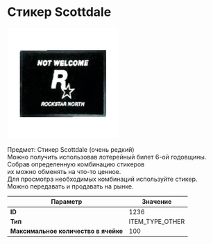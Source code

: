 # Стикер Scottdale

![Item Image](../img/1236.webp?raw=true)

Предмет: Стикер Scottdale (очень редкий)<br>Можно получить использовав лотерейный билет 6-ой годовщины.<br>Собрав определенную комбинацию стикеров<br>их можно обменять на что-то ценное.<br>Для просмотра необходимых комбинаций используйте стикер.<br>Можно передавать и продавать на рынке.


| Параметр | Значение |
|----------|----------|
| **ID** | 1236 |
| **Тип** | ITEM_TYPE_OTHER |
| **Максимальное количество в ячейке** | 100 |


